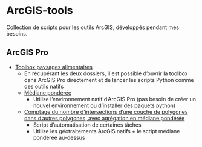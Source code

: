 # ArcGIS-tools

Collection de scripts pour les outils ArcGIS, développés pendant mes besoins.

## ArcGIS Pro

- [Toolbox paysages alimentaires](arcgis-pro/paysages-alimentaires)
  - En récupérant les deux dossiers, il est possible d’ouvrir la toolbox dans ArcGIS Pro directement et de lancer les scripts Python comme des outils natifs
  - [Médiane pondérée](arcgis-pro/paysages-alimentaires/Python/mediane_ponderee.py)
    - Utilise l’environnement natif d’ArcGIS Pro (pas besoin de créer un nouvel environnement ou d’installer des paquets python)
  - [Comptage du nombre d’intersections d’une couche de polygones dans d’autres polygones, avec agrégation en médiane pondérée](arcgis-pro/paysages-alimentaires/Python/mediane_nb_isochrones.py)
    - Script d’automatisation de certaines tâches
    - Utilise les géotraitements ArcGIS natifs + le script médiane pondérée au-dessus
